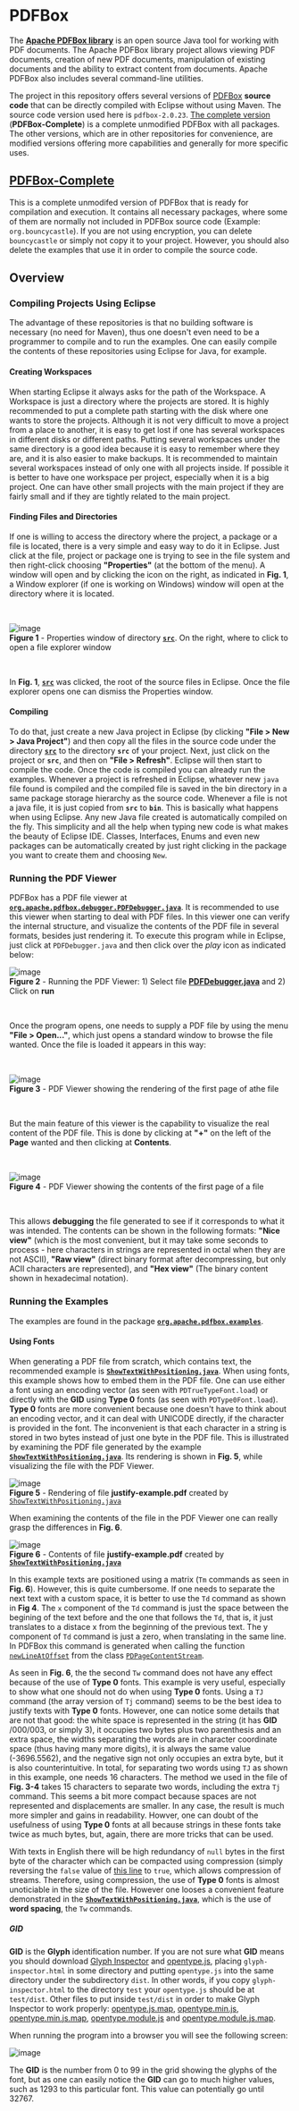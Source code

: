# PDFBox

The [**Apache PDFBox library**](https://pdfbox.apache.org) is an open source Java tool for working with PDF documents. The Apache PDFBox library project allows viewing PDF documents, creation of new PDF documents, manipulation of existing documents and the ability to extract content from documents. Apache PDFBox also includes several command-line utilities.

The project in this repository offers several versions of [PDFBox](https://pdfbox.apache.org) **source code** that can be directly compiled with Eclipse without using Maven. The source code version used here is `pdfbox-2.0.23`. [The complete version](https://github.com/nilostolte/PDFBox/tree/main/PDFBox-Complete) (**PDFBox-Complete**) is a complete unmodified PDFBox with all packages. The other versions, which are in other repositories for convenience, are modified versions offering more capabilities and generally for more specific uses.

## [PDFBox-Complete](https://github.com/nilostolte/PDFBox/tree/main/PDFBox-Complete)

This is a complete unmodifed version of PDFBox that is ready for compilation and execution. It contains all necessary packages, where some of them are normally not included in PDFBox source code (Example: `org.bouncycastle`). If you are not using encryption, you can delete `bouncycastle` or simply not copy it to your project. However, you should also delete the examples that use it in order to compile the source code.

## Overview

### Compiling Projects Using Eclipse

The advantage of these repositories is that no building software is necessary (no need for Maven), thus one doesn't even need to be a programmer to compile and to run the examples. One can easily compile the contents of these repositories using Eclipse for Java, for example. 

#### Creating Workspaces 

When starting Eclipse it always asks for the path of the Workspace. A Workspace is just a directory where the projects are stored. It is highly recommended to put a complete path starting with the disk where one wants to store the projects. Although it is not very difficult to move a project from a place to another, it is easy to get lost if one has several workspaces in different disks or different paths. Putting several workspaces under the same directory is a good idea because it is easy to remember where they are, and it is also easier to make backups. It is recommended to maintain several workspaces instead of only one with all projects inside. If possible it is better to have one workspace per project, especially when it is a big project. One can have other small projects with the main project if they are fairly small and if they are tightly related to the main project. 

#### Finding Files and Directories

If one is willing to access the directory where the project, a package or a file is located, there is a very simple and easy way to do it in Eclipse. Just click at the file, project or package one is trying to see in the file system and then right-click choosing **"Properties"** (at the bottom of the menu). A window will open and by clicking the icon on the right, as indicated in **Fig. 1**, a Window explorer (if one is working on Windows) window  will open at the directory where it is located.

<br>

![image](https://user-images.githubusercontent.com/80269251/114750182-b28d0500-9d21-11eb-8db8-21c33ef48ff2.png)<br>
**Figure 1** - Properties window of directory  [**`src`**](https://github.com/nilostolte/PDFBox/tree/main/PDFBox-Complete/src). On the right, where to click to open a file explorer window

<br>

In **Fig. 1**,  [**`src`**](https://github.com/nilostolte/PDFBox/tree/main/PDFBox-Complete/src) was clicked, the root of the source files in Eclipse. Once the file explorer opens one can dismiss the Properties window.

#### Compiling

To do that, just create a new Java project in Eclipse (by clicking **"File > New > Java Project"**) and then copy all the files in the source code under the directory [**`src`**](https://github.com/nilostolte/PDFBox/tree/main/PDFBox-Complete/src) to the directory **`src`** of your project. Next, just click on the project or **`src`**, and then on **"File > Refresh"**. Eclipse will then start to compile the code. Once the code is compiled you can already run the examples. Whenever a project is refreshed in Eclipse, whatever new `java` file found is compiled and the compiled file is saved in the bin directory in a same package storage hierarchy as the source code. Whenever a file is not a java file, it is just copied from **`src`** to **`bin`**. This is basically what happens when using Eclipse. Any new Java file created is automatically compiled on the fly. This simplicity and all the help when typing new code is what makes the beauty of Eclipse IDE. Classes, Interfaces, Enums and even new packages can be automatically created by just right clicking in the package you want to create them and choosing `New`.

### Running the PDF Viewer

PDFBox has a PDF file viewer at [**`org.apache.pdfbox.debugger.PDFDebugger.java`**](https://github.com/nilostolte/PDFBox/blob/main/PDFBox-Complete/src/org/apache/pdfbox/debugger/PDFDebugger.java). It is recommended to use this viewer when starting to deal with PDF files. In this viewer one can verify the internal structure, and visualize the contents of the PDF file in several formats, besides just rendering it. To execute this program while in Eclipse, just click at `PDFDebugger.java` and then click over the _play_ icon as indicated below:

![image](https://user-images.githubusercontent.com/80269251/114735122-e0b71880-9d12-11eb-826f-43e53e2acc89.png)<br>
**Figure 2** - Running the PDF Viewer: 1) Select file [**PDFDebugger.java**](https://github.com/nilostolte/PDFBox/blob/main/PDFBox-Complete/src/org/apache/pdfbox/debugger/PDFDebugger.java) and 2) Click on **run**

<br>

Once the program opens, one needs to supply a PDF file by using the menu **"File > Open..."**, which just opens a standard window to browse the file wanted. Once the file is loaded it appears in this way:

<br>

![image](https://user-images.githubusercontent.com/80269251/114737155-bbc3a500-9d14-11eb-852f-d66571903d9f.png)<br>
**Figure 3** - PDF Viewer showing the rendering of the first page of athe file

<br>

But the main feature of this viewer is the capability to visualize the real content of the PDF file. This is done by clicking at **"+"** on the left of the **Page** wanted and then clicking at **Contents**.

<br>

![image](https://user-images.githubusercontent.com/80269251/114755900-27633d80-9d28-11eb-983d-b93aeecaf2b3.png)<br>
**Figure 4** - PDF Viewer showing the contents of the first page of a file

<br>

This allows **debugging** the file generated to see if it corresponds to what it was intended. The contents can be shown in the following formats: **"Nice view"** (which is the most convenient, but it may take some seconds to process - here characters in strings are represented in octal when they are not ASCII), **"Raw view"** (direct binary format after decompressing, but only ACII characters are represented), and **"Hex view"** (The binary content shown in hexadecimal notation).

### Running the Examples

The examples are found in the package [**`org.apache.pdfbox.examples`**](https://github.com/nilostolte/PDFBox/tree/main/PDFBox-Complete/src/org/apache/pdfbox/examples). 

#### Using Fonts

When generating a PDF file from scratch, which contains text, the recommended example is [**`ShowTextWithPositioning.java`**](https://github.com/nilostolte/PDFBox/blob/main/PDFBox-Complete/src/org/apache/pdfbox/examples/pdmodel/ShowTextWithPositioning.java). 
When using fonts, this example shows how to embed them in the PDF file. One can use either a font using an encoding vector (as seen with `PDTrueTypeFont.load`) or directly with the **GID** using **Type 0** fonts (as seen with `PDType0Font.load`). **Type 0** fonts are more convenient because one doesn't have to think about an encoding vector, and it can deal with UNICODE directly, if the character is provided in the font. The inconvenient is that each character in a string is stored in two bytes instead of just one byte in the PDF file. 
This is illustrated by examining the PDF file generated by the example [**`ShowTextWithPositioning.java`**](https://github.com/nilostolte/PDFBox/blob/main/PDFBox-Complete/src/org/apache/pdfbox/examples/pdmodel/ShowTextWithPositioning.java). Its rendering is shown in **Fig. 5**, while visualizing the file with the PDF Viewer.

![image](https://user-images.githubusercontent.com/80269251/114762333-a314b880-9d2f-11eb-95f2-c4aef356ce37.png)<br>
**Figure 5** - Rendering of file **justify-example.pdf** created by [`ShowTextWithPositioning.java`](https://github.com/nilostolte/PDFBox/blob/main/PDFBox-Complete/src/org/apache/pdfbox/examples/pdmodel/ShowTextWithPositioning.java)


When examining the contents of the file in the PDF Viewer one can really grasp the differences in **Fig. 6**.

![image](https://user-images.githubusercontent.com/80269251/114763729-2387e900-9d31-11eb-8bfd-3d75f008cca1.png)<br>
**Figure 6** - Contents of file **justify-example.pdf** created by [**`ShowTextWithPositioning.java`**](https://github.com/nilostolte/PDFBox/blob/main/PDFBox-Complete/src/org/apache/pdfbox/examples/pdmodel/ShowTextWithPositioning.java)

In this example texts are positioned using a matrix (`Tm` commands as seen in **Fig. 6**). 
However, this is quite cumbersome. If one needs to separate the next text with a custom space, it is better to use the `Td` command as shown in **Fig 4**. The `x` component of the `Td` command is just the space between the begining of the text before and the one that follows the `Td`, that is, it just translates to a distace x from the beginning of the previous text. The y component of `Td` command is just a zero, when translating in the same line. In PDFBox this command is generated when calling the function [`newLineAtOffset`](https://github.com/nilostolte/PDFBox/blob/a0618eb3c49c0ed660d1e16c5cf090bb96dc5a3c/PDFBox-Complete/src/org/apache/pdfbox/pdmodel/PDPageContentStream.java#L580) from the class [`PDPageContentStream`](https://github.com/nilostolte/PDFBox/blob/main/PDFBox-Complete/src/org/apache/pdfbox/pdmodel/PDPageContentStream.java).

As seen in **Fig. 6**, the the second `Tw` command does not have any effect because of the use of **Type 0** fonts. This example is very useful, especially to show what one should not do when using **Type 0** fonts. Using a `TJ` command (the array version of `Tj` command) seems to be the best idea to justify texts with **Type 0** fonts. However, one can notice some details that are not that good: the white space is represented in the string (it has **GID** /000/003, or simply 3),  it occupies two bytes plus two parenthesis and an extra space, the widths separating the words are in character coordinate space (thus having many more digits), 
it is always the same value (-3696.5562), and the negative sign not only occupies an extra byte, but it is also counterintuitive. In total, for separating two words using `TJ` as shown in this example, one needs 16 characters. The method we used in the file of **Fig. 3-4** takes 15 characters to separate two words, including the extra `Tj` command. This seems a bit more compact because spaces are not represented and displacements are smaller. In any case, 
the result is much more simpler and gains in readability. Howver, one can doubt of the usefulness of using **Type 0** fonts at all because strings in these fonts take twice as much bytes, but, again, there are more tricks that can be used.

With texts in English there will be high redundancy of `null` bytes in the first byte of the character which can be compacted using compression (simply reversing the `false` value of [this line](https://github.com/nilostolte/PDFBox/blob/b6143afc9fc01c0a3b1d0815cb556e224b5f3bde/PDFBox-Complete/src/org/apache/pdfbox/examples/pdmodel/ShowTextWithPositioning.java#L74) to `true`, which allows compression of streams. Therefore, using compression, the use of **Type 0** fonts is almost unoticiable in the size of the file. However one looses a convenient feature demonstrated in the [**`ShowTextWithPositioning.java`**](https://github.com/nilostolte/PDFBox/blob/main/PDFBox-Complete/src/org/apache/pdfbox/examples/pdmodel/ShowTextWithPositioning.java), which is the use of **word spacing**, the `Tw` commands.

##### GID

**GID** is the **Glyph** identification number. If you are not sure what **GID** means you should download [Glyph Inspector](https://opentype.js.org/glyph-inspector.html) and [opentype.js](https://opentype.js.org/dist/opentype.js), placing `glyph-inspector.html` in some directory and putting `opentype.js` into the same directory under the subdirectory `dist`. In other words, if you copy `glyph-inspector.html` to the directory `test` your `opentype.js` should be at `test/dist`. Other files to put inside `test/dist` in order to make Glyph Inspector to work properly: [opentype.js.map](https://opentype.js.org/dist/opentype.js.map), [opentype.min.js](https://opentype.js.org/dist/opentype.min.js), [opentype.min.js.map](https://opentype.js.org/dist/opentype.min.js.map), [opentype.module.js](https://opentype.js.org/dist/opentype.module.js) and [opentype.module.js.map](https://opentype.js.org/dist/opentype.module.js.map).

When running the program into a browser you will see the following screen:

![image](https://user-images.githubusercontent.com/80269251/114447261-315a3480-9ba0-11eb-9a75-b6c4bab86d2a.png)

The **GID** is the number from 0 to 99 in the grid showing the glyphs of the font, but as one can easily notice the **GID** can go to much higher values, such as 1293 to this particular font. This value can potentially go until 32767.
